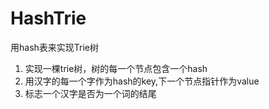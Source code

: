# HashTrie
用hash表来实现Trie树

1. 实现一棵trie树，树的每一个节点包含一个hash
2. 用汉字的每一个字作为hash的key,下一个节点指针作为value
3. 标志一个汉字是否为一个词的结尾
